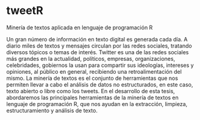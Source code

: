 # tweetR
Minería de textos aplicada en lenguaje de programación R

Un gran número de información en texto digital es generada cada día. A diario miles de textos y mensajes circulan por las redes sociales, tratando diversos tópicos o temas de interés. Twitter es una de las redes sociales más grandes en la actualidad, políticos, empresas, organizaciones, celebridades, gobiernos la usan para compartir sus ideologías, intereses y opiniones, al público en general, recibiendo una retroalimentación del mismo. La minería de textos es el conjunto de herramientas que nos permiten llevar a cabo el análisis de datos no estructurados, en este caso, texto abierto o libre como los tweets. En el desarrollo de esta tesis, abordaremos las principales herramientas de la minería de textos en lenguaje de programación R, que nos ayudan en la extracción, limpieza, estructuramiento y análisis de texto.
